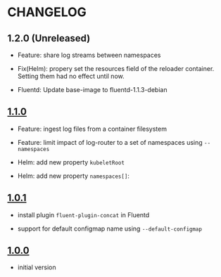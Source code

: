 # CHANGELOG

## 1.2.0 (Unreleased)

* Feature: share log streams between namespaces

* Fix(Helm): propery set the resources field of the reloader container. Setting them had no effect until now.

* Fluentd: Update base-image to fluentd-1.1.3-debian

## [1.1.0](https://github.com/vmware/kube-fluentd-operator/releases/tag/v1.1.0)

* Feature: ingest log files from a container filesystem

* Feature: limit impact of log-router to a set of namespaces using `--namespaces`

* Helm: add new property `kubeletRoot`

* Helm: add new property `namespaces[]`:

## [1.0.1](https://github.com/vmware/kube-fluentd-operator/releases/tag/v1.0.1)

* install plugin `fluent-plugin-concat` in Fluentd

* support for default configmap name using `--default-configmap`

## [1.0.0](https://github.com/vmware/kube-fluentd-operator/releases/tag/v1.0.0)

* initial version
